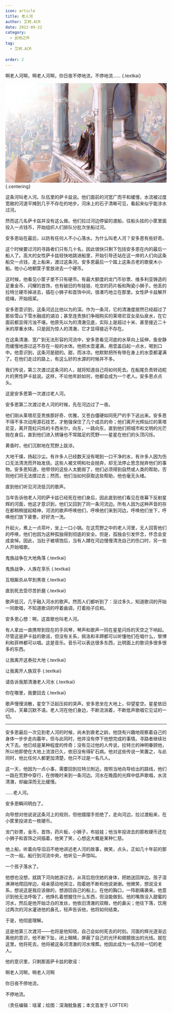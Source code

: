 ```yaml
---
icon: article
title: 老人河
author: 艾柯.ACR
date: 2022-09-22
category:
  - 此地之外
tag:
  - 艾柯.ACR

order: 2
---
```


啊老人河啊，啊老人河啊，你日夜不停地流，不停地流…… {.textkai}

<!-- more -->

![](./res/illustration/老人河.webp) {.centering}

这条河叫老人河。队伍里的萨卡兹说。他们面前的河宽广而平和缓慢，水流被过度宽敞的河道平摊到几乎不存在的地步。河床上的石子清晰可见，看起来似乎能涉水过河。

然而这几名萨卡兹并没有这么做。他们拉过河边停留的渡船，往船头挂的小筐里面投入一点钱币，开始组织人们排队分批次坐船过河。

安多恩站在最后，以防有任何人不小心落水。为什么叫老人河？安多恩有些好奇。

这个时候要过河的寻路者们只有几十名，因此很快只剩下包括安多恩在内的最后一船人了。高大的女性萨卡兹轻快地跳进船里，开始引导还站在这一岸的人们向这条船交一点钱，走上船来，渡过这条河。安多恩最后一个踏上这条古老的歌斐木小船。他小心地朝筐子里放进去一个硬币。

这时候，他看见小筐子里不只有硬币。有最大额度的龙门币钞票、维多利亚铸造的足重金币、闪耀的首饰，也有破旧的布娃娃、吃空的药片板和陶瓷小狮子。他丢的拉特兰硬币掉进去，插在小狮子和首饰中间，很凑巧地立在那里。女性萨卡兹解开缆绳，开始摇桨。

安多恩意识到，这条河远比他以为的深。作为一条河，它的清澈度居然已经超过了那些雪山下雪水融成的湖泊；甚至连贵族们争相购买的莱塔尼亚女巫仙泉水，在它面前都显得污浊不堪。他原先以为的清澈见底，实际上是超过十米、甚至接近二十米的厚重水体。只是因为惊人的清澈，它才显得接近不存在。

在这条清澈、宽广到无法形容的河流中，安多恩看见河底的水草向上延伸，鱼安静而缓慢地游过这不存在一般的水体。他把水壶灌满，用壶盖舀起一点水，喝到口中。他意识到，这条河是甜的。甜，而冰凉。他默默把所有带在身上的水壶都灌满了。在他们走过的路上，有这么好的水源的时候并不多。

我们传说，第三次渡过这条河的人，就将知道自己将如何死去。在船尾负责转动舵片的男性萨卡兹说。这样，不论他年龄如何，他都会成为一个老人。安多恩点点头。

这是安多恩第一次渡过老人河。



安多恩第二次渡过老人河的时候，先在河边过了一夜。

他们刚从莱塔尼亚贵族那好奇、优雅，又苍白僵硬如同死尸的手下逃出来。安多恩不得不多次动用源石技艺，才勉强保住了几个成员的命；他们离开光辉灿烂的莱塔尼亚，离开霓虹闪烁的卡西米尔，向东，一路向东，直到他们把城市和文明的光芒抛在身后，直到他们进入锈锤也不常踏足的荒野——星星在他们的头顶闪烁。

黄昏时，他们沉默地在荒野上跋涉。

大地干燥，扬起沙尘。有许多人已经数天没有喝到一口干净的水，有许多人因为伤口无法清洗而开始发烧。这些人被文明和社会抛弃，却无法停止思念抛弃他们的事物。安多恩知道，他带领的这些人太脆弱了，他们必须得到自然或人类的帮助，否则他们将无法撑过去；然而，他们当如何获取这些帮助，他也毫无头绪。

直到他们听见河流低沉的歌声。

当年告诉他老人河的萨卡兹已经死在他们身后，因此直到他们看见在夜幕下反射星辉的河面，他这才意识到，他们又回到了同一条河流边。所有人因为这种声音的存在都稍稍提起精神，河流的歌声呼唤他们，呼唤他们来到河边，呼唤他们坐下，呼唤他们放下疲惫，好好洗一洗。

升起火，煮上一点茶叶，坐上一口小锅。在这荒野之中的老人河里，无人回答他们的呼唤，他们也因为这种孤独得到彻底的安全。但是，孤独会引发怀念，怀念会变成哀悼。因此，当肚子被填饱后，当有人蹲在河边慢慢清洗自己的伤口时，另一些人开始唱歌。

鬼族战争在大地角落 {.textkai}

鬼族战争，人族在享乐 {.textkai}

互相厮杀从早到黑夜 {.textkai}

直到死去受尽苦折磨 {.textkai}

歌声低沉，几乎融入河水的歌声。然而人们都听到了：没过多久，知道歌词的开始一同歌唱，不知道歌词的哼着曲调，打着拍子应和。

安多恩心想：啊，这首歌也叫老人河。

有人拿出一直携带到现在的手风琴，琴声和歌声一同在星星闪烁的天空之下响起。尽管这是萨卡兹的歌谣，但没有关系，佩洛和丰蹄都可以听懂他们在唱什么，黎博利和菲林都可以唱。这是音乐。音乐可以表达很多东西，比明面上的歌词多很多很多的东西。

让我离开这泰拉大地 {.textkai}

让我离开人族双手 {.textkai}

请告诉我那清澈老人河水 {.textkai}

你在哪里，我要回去 {.textkai}

歌声慢慢消散，星空下泛起压抑的哭声。安多恩坐在大地上，仰望星空。星星依旧闪烁，天幕沉默不语。老人河在他们身边，不断流淌着，不断低声歌唱它见证的一切。

---

安多恩最后一次见到老人河的时候，尚未到衰老之龄。他饶有兴趣地观察着自己的身体一步步走向暮年，但与此同时，他并没有停下他想完成的事情。寻路者继续壮大下去。他已经是某种程度的传奇；没有见过他的人传说，拉特兰的神明眷顾他，所以他即使在大地上流浪已久，依旧没有得矿石病。他对这些传说一笑置之，与此同时，他比任何人都更加清楚，他只不过是一名凡人。

这一天，他因为一点小事，需要回到拉特兰附近。按照当地向导给出的路线，他们一路在荒野中穿行，在傍晚时来到一条河边。河水在晚霞的光辉中低声歌唱，水流清澈，却幽深而无比缓慢。

……老人河。

安多恩瞬间明白了。

向导想对他说说这条河上的规则，但他摆摆手拒绝了，走向河边，拉过渡船来，在小筐里投进去一枚硬币。

龙门钞票，金币，首饰，药片板，小狮子，布娃娃；他当年投进去的那枚硬币还在小狮子和首饰之间插着，他笑了笑，心想这大概是某种仁慈。

他上船，听着向导滔滔不绝地讲述老人河的故事，微笑，点头，正如几十年前的那一次一般。船行到河流中央，他听见一声惊叫。

一个孩子落水了。

他想也没想，就跳下河向她游过去，从背后抱住她的身体，把她送回岸边。孩子湿淋淋地爬回岸边，母亲感动地哭泣，抱着她不断和他说谢谢。他微笑，想说没关系，想说这是我应该做的，想游回自己的船上。在他的胸口，一阵剧痛袭来。他意识到他无法呼吸了，他挣扎着想握住什么东西，但没能做到。他的嘴唇没入甜蜜的河水，然后是他开始泛白的发丝，他依旧清澈的双眼，他的鼻尖；他往下落，饮用过两次的河水灌进他的鼻孔，轻声告诉他，他将如何结束。

于是，他彻底理解。

这是他第三次渡河——也将是他知晓，自己会如何死去的时刻。河面的辉光逐渐远离他的意识，他不断下坠，闭上眼睛，屏蔽了自己的光环和翅膀放出的光线。就在这里。他将死去，他将被这条河清澈的河水埋葬。他因此成为一名历经一切的老人。

他的意识里，只剩那首萨卡兹的歌谣：

啊老人河啊，啊老人河啊

你日夜不停地流，

不停地流。<eod />

（责任编辑：瑶濯；绘图：深海鱿鱼酱；本文首发于 LOFTER）

<FakeAds />